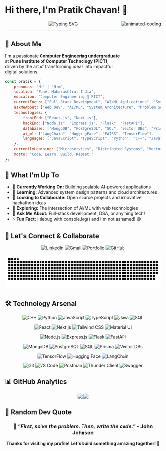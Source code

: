 # Hi there, I'm Pratik Chavan! 👋

<div align="center">
<img align="right" height="150" src="https://user-images.githubusercontent.com/74038190/229223263-cf2e4b07-2615-4f87-9c38-e37600f8381a.gif" alt="animated-coding" />
    
[![Typing SVG](https://readme-typing-svg.herokuapp.com?font=Fira+Code&size=22&pause=1000&color=00D9FF&center=true&vCenter=true&width=600&lines=Computer+Engineering+Student+%40+PICT;Full-Stack+Developer;AI%2FML+Explorer;Problem+Solver+%26+Innovation+Enthusiast)](https://git.io/typing-svg)

---


</div>




## 🚀 About Me



I'm a passionate **Computer Engineering undergraduate** at **Pune Institute of Computer Technology (PICT)**, driven by the art of transforming ideas into impactful digital solutions.

```javascript
const pratik = {
    pronouns: "He" | "Him",
    location: "Pune, Maharashtra, India",
    education: "Computer Engineering @ PICT",
    currentFocus: ["Full-Stack Development", "AI/ML Applications", "System Design"],
    askMeAbout: ["Web Dev", "AI/ML", "System Architecture", "Problem Solving"],
    technologies: {
        frontEnd: ["React.js", "Next.js"],
        backEnd: ["Node.js", "Express.js", "Flask", "FastAPI"],
        databases: ["MongoDB", "PostgreSQL", "SQL", "Vector DBs", "Prisma ORM"],
        ai_ml: ["LangChain", "HuggingFace", "FAISS", "TensorFlow"],
        languages: ["JavaScript", "TypeScript", "Python", "C++", "Java", "SQL"]
    },
    currentlyLearning: ["Microservices", "Distributed Systems", "Vector Databases"],
    motto: "Code. Learn. Build. Repeat."
};
```

## 🎯 What I'm Up To

- 🔭 **Currently Working On:** Building scalable AI-powered applications
- 🌱 **Learning:** Advanced system design patterns and cloud architectures
- 👯 **Looking to Collaborate:** Open source projects and innovative hackathon ideas
- 🤔 **Exploring:** The intersection of AI/ML with web technologies
- 💬 **Ask Me About:** Full-stack development, DSA, or anything tech!
- ⚡ **Fun Fact:** I debug with console.log() and I'm not ashamed! 😄

## 🤝 Let's Connect & Collaborate

<div align="center">

[![LinkedIn](https://img.shields.io/badge/LinkedIn-Pratik%20Chavan-0077B5?style=for-the-badge&logo=linkedin&logoColor=white)](https://linkedin.com/in/pratik-chavan-09bb0b2a1)
[![Gmail](https://img.shields.io/badge/Gmail-pratikpchavan75@gmail.com-D14836?style=for-the-badge&logo=gmail&logoColor=white)](mailto:pratikpchavan75@gmail.com)
[![Portfolio](https://img.shields.io/badge/Portfolio-Visit%20Now-000000?style=for-the-badge&logo=vercel&logoColor=white)](https://pratikchavan05-portfolio.vercel.app)
[![GitHub](https://img.shields.io/badge/GitHub-Follow%20Me-181717?style=for-the-badge&logo=github&logoColor=white)](https://github.com/PratikChavan05)

<picture>
  <source media="(prefers-color-scheme: dark)" srcset="https://raw.githubusercontent.com/platane/platane/output/github-contribution-grid-snake-dark.svg">
  <source media="(prefers-color-scheme: light)" srcset="https://raw.githubusercontent.com/platane/platane/output/github-contribution-grid-snake.svg">
  <img alt="github contribution grid snake animation" src="https://raw.githubusercontent.com/platane/platane/output/github-contribution-grid-snake.svg">
</picture>

</div>


## 🛠️ Technology Arsenal

<div align="center">


![C++](https://img.shields.io/badge/C++-00599C?style=for-the-badge&logo=cplusplus&logoColor=white)
![Python](https://img.shields.io/badge/Python-3776AB?style=for-the-badge&logo=python&logoColor=white)
![JavaScript](https://img.shields.io/badge/JavaScript-F7DF1E?style=for-the-badge&logo=javascript&logoColor=black)
![TypeScript](https://img.shields.io/badge/TypeScript-3178C6?style=for-the-badge&logo=typescript&logoColor=white)
![Java](https://img.shields.io/badge/Java-007396?style=for-the-badge&logo=java&logoColor=white)
![SQL](https://img.shields.io/badge/SQL-336791?style=for-the-badge&logo=postgresql&logoColor=white)


![React](https://img.shields.io/badge/React-20232A?style=for-the-badge&logo=react&logoColor=61DAFB)
![Next.js](https://img.shields.io/badge/Next.js-000000?style=for-the-badge&logo=nextdotjs&logoColor=white)
![Tailwind CSS](https://img.shields.io/badge/Tailwind_CSS-38B2AC?style=for-the-badge&logo=tailwind-css&logoColor=white)
![Material UI](https://img.shields.io/badge/Material_UI-0081CB?style=for-the-badge&logo=mui&logoColor=white)

![Node.js](https://img.shields.io/badge/Node.js-339933?style=for-the-badge&logo=nodedotjs&logoColor=white)
![Express.js](https://img.shields.io/badge/Express.js-000000?style=for-the-badge&logo=express&logoColor=white)
![Flask](https://img.shields.io/badge/Flask-000000?style=for-the-badge&logo=flask&logoColor=white)
![FastAPI](https://img.shields.io/badge/FastAPI-009688?style=for-the-badge&logo=fastapi&logoColor=white)


![MongoDB](https://img.shields.io/badge/MongoDB-47A248?style=for-the-badge&logo=mongodb&logoColor=white)
![PostgreSQL](https://img.shields.io/badge/PostgreSQL-336791?style=for-the-badge&logo=postgresql&logoColor=white)
![SQL](https://img.shields.io/badge/SQL-336791?style=for-the-badge&logo=mysql&logoColor=white)
![Prisma](https://img.shields.io/badge/Prisma-2D3748?style=for-the-badge&logo=prisma&logoColor=white)
![Vector DBs](https://img.shields.io/badge/Vector_DBs-FF6B6B?style=for-the-badge)


![TensorFlow](https://img.shields.io/badge/TensorFlow-FF6F00?style=for-the-badge&logo=tensorflow&logoColor=white)
![Hugging Face](https://img.shields.io/badge/🤗_Hugging_Face-FFD21E?style=for-the-badge)
![LangChain](https://img.shields.io/badge/🦜_LangChain-1C3C3C?style=for-the-badge)

![Git](https://img.shields.io/badge/Git-F05032?style=for-the-badge&logo=git&logoColor=white)
![VS Code](https://img.shields.io/badge/VS_Code-007ACC?style=for-the-badge&logo=visual-studio-code&logoColor=white)
![Postman](https://img.shields.io/badge/Postman-FF6C37?style=for-the-badge&logo=postman&logoColor=white)
![Thunder Client](https://img.shields.io/badge/Thunder_Client-FF6B2B?style=for-the-badge&logo=thunderclient&logoColor=white)
![Swagger](https://img.shields.io/badge/Swagger_UI-85EA2D?style=for-the-badge&logo=swagger&logoColor=black)

</div>

## 📊 GitHub Analytics

<div align="center">

<!-- GitHub Stats -->

<!-- Most Used Languages -->
<img height="180em" src="https://github-readme-stats.vercel.app/api/top-langs/?username=PratikChavan05&layout=compact&langs_count=8&theme=tokyonight&v=2&cache_buster=1759801485"/>
<img height="180em" src="https://streak-stats.demolab.com?user=PratikChavan05&theme=tokyonight&border_radius=6&date=20250917" />

</div>

<div align="center">

<!-- Streak Stats -->

</div>

<div align="center">

<!-- Activity Graph -->

</div>





## 💭 Random Dev Quote




<div align="center">
  
### 🎵 *"First, solve the problem. Then, write the code."* - John Johnson

**Thanks for visiting my profile! Let's build something amazing together! 🚀**




</div>

